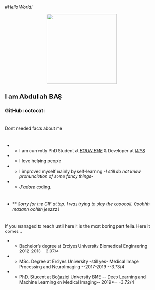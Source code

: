 ﻿﻿﻿﻿﻿﻿﻿﻿﻿﻿﻿﻿﻿﻿﻿﻿﻿﻿﻿﻿﻿﻿﻿﻿﻿#_Hello World!_ <p align="Center" ><img src="https://media.giphy.com/media/gjfSSewQVCWm4CXoc4/giphy.gif" height="230px" width ="230px"></p>## I am Abdullah BAŞ ###  GitHub :octocat: #Dont needed facts about me#- - I am currently PhD Student at [_BOUN BME_](https://bme.boun.edu.tr) & Developer at [_MIPS_](https://mipsmedical.com)- - I love helping people- - I improved myself mainly by self-learning -_I still do not know pronunciation of some fancy things_-- - [_J'adore_](https://giphy.com/gifs/iJa6kOfJ3qN7a/html5) coding. #- **  _Sorry for the GIF at top. I was trying to play the coooooll. Ooohhh maaann oohhh jeezzz !_#If you managed to reach until here it is the most boring part fella. Here it comes...- - Bachelor's degree at Erciyes University Biomedical Engineering 2012-2016 --3.07/4- - MSc. Degree at Erciyes University -still yes- Medical Image Processing and NeuroImaging --2017-2019 --3.73/4- - PhD. Student at Boğaziçi University BME -- Deep Learning and Machine Learning on Medical Imaging-- 2019*-- -3.72/4